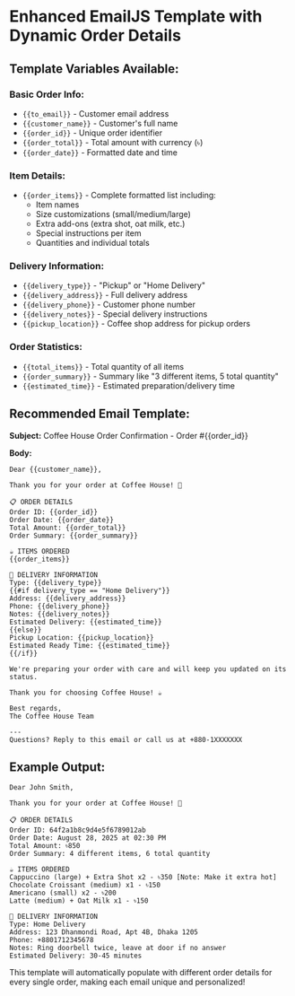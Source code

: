 # Enhanced EmailJS Template with Dynamic Order Details

## Template Variables Available:

### Basic Order Info:
- `{{to_email}}` - Customer email address
- `{{customer_name}}` - Customer's full name
- `{{order_id}}` - Unique order identifier
- `{{order_total}}` - Total amount with currency (৳)
- `{{order_date}}` - Formatted date and time

### Item Details:
- `{{order_items}}` - Complete formatted list including:
  - Item names
  - Size customizations (small/medium/large)
  - Extra add-ons (extra shot, oat milk, etc.)
  - Special instructions per item
  - Quantities and individual totals

### Delivery Information:
- `{{delivery_type}}` - "Pickup" or "Home Delivery"
- `{{delivery_address}}` - Full delivery address
- `{{delivery_phone}}` - Customer phone number
- `{{delivery_notes}}` - Special delivery instructions
- `{{pickup_location}}` - Coffee shop address for pickup orders

### Order Statistics:
- `{{total_items}}` - Total quantity of all items
- `{{order_summary}}` - Summary like "3 different items, 5 total quantity"
- `{{estimated_time}}` - Estimated preparation/delivery time

## Recommended Email Template:

**Subject:** Coffee House Order Confirmation - Order #{{order_id}}

**Body:**
```
Dear {{customer_name}},

Thank you for your order at Coffee House! 🎉

📋 ORDER DETAILS
Order ID: {{order_id}}
Order Date: {{order_date}}
Total Amount: {{order_total}}
Order Summary: {{order_summary}}

☕ ITEMS ORDERED
{{order_items}}

🚚 DELIVERY INFORMATION
Type: {{delivery_type}}
{{#if delivery_type == "Home Delivery"}}
Address: {{delivery_address}}
Phone: {{delivery_phone}}
Notes: {{delivery_notes}}
Estimated Delivery: {{estimated_time}}
{{else}}
Pickup Location: {{pickup_location}}
Estimated Ready Time: {{estimated_time}}
{{/if}}

We're preparing your order with care and will keep you updated on its status.

Thank you for choosing Coffee House! ☕

Best regards,
The Coffee House Team

---
Questions? Reply to this email or call us at +880-1XXXXXXX
```

## Example Output:
```
Dear John Smith,

Thank you for your order at Coffee House! 🎉

📋 ORDER DETAILS
Order ID: 64f2a1b8c9d4e5f6789012ab
Order Date: August 28, 2025 at 02:30 PM
Total Amount: ৳850
Order Summary: 4 different items, 6 total quantity

☕ ITEMS ORDERED
Cappuccino (large) + Extra Shot x2 - ৳350 [Note: Make it extra hot]
Chocolate Croissant (medium) x1 - ৳150
Americano (small) x2 - ৳200
Latte (medium) + Oat Milk x1 - ৳150

🚚 DELIVERY INFORMATION
Type: Home Delivery
Address: 123 Dhanmondi Road, Apt 4B, Dhaka 1205
Phone: +8801712345678
Notes: Ring doorbell twice, leave at door if no answer
Estimated Delivery: 30-45 minutes
```

This template will automatically populate with different order details for every single order, making each email unique and personalized!
